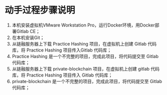 # 动手过程步骤说明

1. 本机安装虚拟机VMware Workstation Pro，运行Docker环境，用Docker部署Gitlab CE；
2. 在本机安装Git；
3. 从链融服务器上下载 Practice Hashing 项目，在虚拟机上创建 Gitlab 代码库，将 Practice Hashing 项目传入Gitlab 代码库；
4. Practice Hashing 是一个不完整的项目，完成此项目，将代码提交至 Gitlab 代码库；
5. 从链融服务器上下载 private-blockchain 项目，在虚拟机上创建 gitlab 代码库，将 Practice Hashing 项目传入 Gitlab 代码库；
6. private-blockchain 是一个不完整的项目，完成此项目，将代码提交至 Gitlab 代码库；


